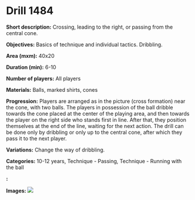 # Drill 1484

**Short description:**
Crossing, leading to the right, or passing from the central cone.

**Objectives:**
Basics of technique and individual tactics. Dribbling.

**Area (mxm):**
40x20

**Duration (min):**
6-10

**Number of players:**
All players

**Materials:**
Balls, marked shirts, cones

**Progression:**
Players are arranged as in the picture (cross formation) near the cone, with two balls. The players in possession of the ball dribble towards the cone placed at the center of the playing area, and then towards the player on the right side who stands first in line. After that, they position themselves at the end of the line, waiting for the next action. The drill can be done only by dribbling or only up to the central cone, after which they pass it to the next player.

**Variations:**
Change the way of dribbling.

**Categories:**
10-12 years, Technique - Passing, Technique - Running with the ball

**:**


**Images:**
![](https://www.coachingfutsal.com/\images\36e2c2b1-e372-427c-adc4-19bce0e5f4b4_276.png)

